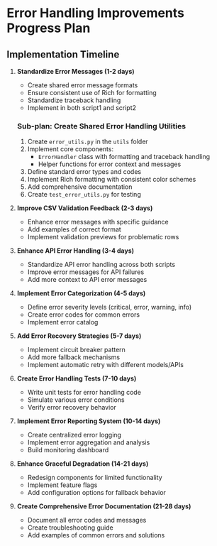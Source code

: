 # Error Handling Improvements Progress Plan

## Implementation Timeline

1. **Standardize Error Messages (1-2 days)**
   - Create shared error message formats
   - Ensure consistent use of Rich for formatting
   - Standardize traceback handling
   - Implement in both script1 and script2

   ### Sub-plan: Create Shared Error Handling Utilities
   1. Create `error_utils.py` in the `utils` folder
   2. Implement core components:
      - `ErrorHandler` class with formatting and traceback handling
      - Helper functions for error context and messages
   3. Define standard error types and codes
   4. Implement Rich formatting with consistent color schemes
   5. Add comprehensive documentation
   6. Create `test_error_utils.py` for testing

2. **Improve CSV Validation Feedback (2-3 days)**
   - Enhance error messages with specific guidance
   - Add examples of correct format
   - Implement validation previews for problematic rows

3. **Enhance API Error Handling (3-4 days)**
   - Standardize API error handling across both scripts
   - Improve error messages for API failures
   - Add more context to API error messages

4. **Implement Error Categorization (4-5 days)**
   - Define error severity levels (critical, error, warning, info)
   - Create error codes for common errors
   - Implement error catalog

5. **Add Error Recovery Strategies (5-7 days)**
   - Implement circuit breaker pattern
   - Add more fallback mechanisms
   - Implement automatic retry with different models/APIs

6. **Create Error Handling Tests (7-10 days)**
   - Write unit tests for error handling code
   - Simulate various error conditions
   - Verify error recovery behavior

7. **Implement Error Reporting System (10-14 days)**
   - Create centralized error logging
   - Implement error aggregation and analysis
   - Build monitoring dashboard

8. **Enhance Graceful Degradation (14-21 days)**
   - Redesign components for limited functionality
   - Implement feature flags
   - Add configuration options for fallback behavior

9. **Create Comprehensive Error Documentation (21-28 days)**
   - Document all error codes and messages
   - Create troubleshooting guide
   - Add examples of common errors and solutions